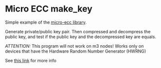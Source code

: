 # Micro ECC make_key
Simple example of the [micro-ecc library](https://github.com/kmackay/micro-ecc).

Generate private/public key pair.
Then compressed and decompress the public key, and test if the public key and the decompressed key are equals.

*ATTENTION:* This program will not work on m3 nodes! Works only on devices that have the Hardware Random Number Generator (HWRNG)

See [this link](http://doc.riot-os.org/group__pkg__micro__ecc.html) for more info 